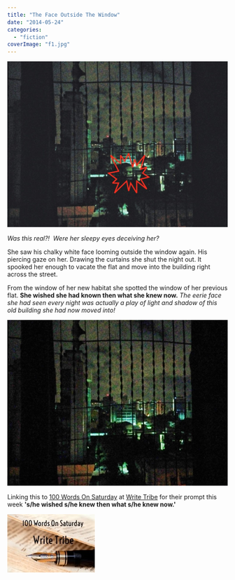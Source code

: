 ```yaml
---
title: "The Face Outside The Window"
date: "2014-05-24"
categories: 
  - "fiction"
coverImage: "f1.jpg"
---
```


[![](images/f1-1024x768.jpg)](http://ifsbutsandsetcs.com/wp-content/uploads/2014/05/f1-1024x768.jpg)

_Was this real?!_  _Were her sleepy eyes deceiving her?_

She saw his chalky white face looming outside the window again. His piercing gaze on her. Drawing the curtains she shut the night out. It spooked her enough to vacate the flat and move into the building right across the street.

From the window of her new habitat she spotted the window of her previous flat. **She wished she had known then what she knew now.** _The eerie face she had seen every night was actually a play of light and shadow of this old building she had now moved into!_

[![](images/face-1024x768.jpg)](http://ifsbutsandsetcs.com/wp-content/uploads/2014/05/face-1024x768.jpg)

Linking this to [100 Words On Saturday](http://writetribe.com/) at [Write Tribe](http://writetribe.com/) for their prompt this week **'s/he wished s/he knew then what s/he knew now.'**

[![](images/100-words.jpg)](http://ifsbutsandsetcs.com/wp-content/uploads/2014/05/100-words.jpg)
